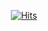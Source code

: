   <div align=center>
	
  [![Hits](https://hits.seeyoufarm.com/api/count/incr/badge.svg?url=https%3A%2F%2Fgithub.com%2FAn-ga-hee)](https://hits.seeyoufarm.com) 
	
  </div>
